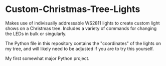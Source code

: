 # Custom-Christmas-Tree-Lights
Makes use of indivisually addressable WS2811 lights to create custom light shows on a Christmas tree. Includes a variety of commands for changing the LEDs in bulk or singularly.

The Python file in this repository contains the "coordinates" of the lights on my tree, and will likely need to be adjusted if you are to try this yourself.

My first somewhat major Python project.
